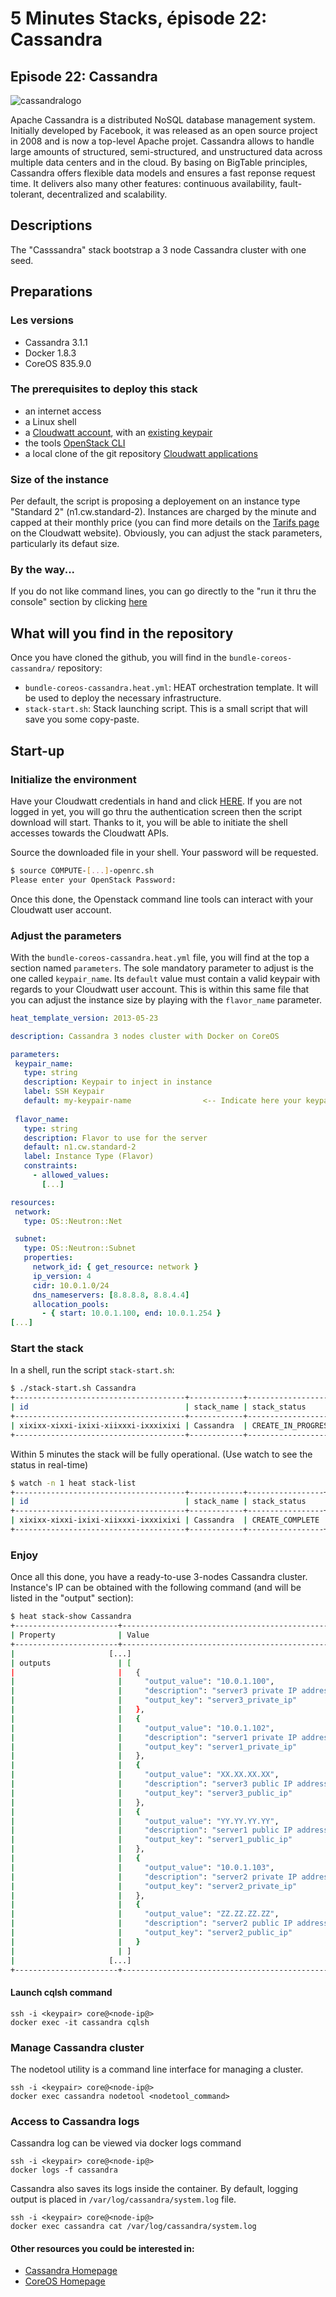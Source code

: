 # 5 Minutes Stacks, épisode 22: Cassandra #

## Episode 22: Cassandra

![cassandralogo](https://upload.wikimedia.org/wikipedia/commons/thumb/5/5e/Cassandra_logo.svg/langfr-96px-Cassandra_logo.svg.png)

Apache Cassandra is a distributed NoSQL database management system. Initially developed by Facebook, it was released as an open source project in 2008 and is now a top-level Apache projet. Cassandra allows to handle large amounts of structured, semi-structured, and unstructured data across multiple data centers and in the cloud. By basing on BigTable principles, Cassandra offers flexible data models and ensures a fast reponse request time. It delivers also many other features: continuous availability, fault-tolerant, decentralized and scalability.

## Descriptions

 The "Casssandra" stack bootstrap a 3 node Cassandra cluster with one seed. 

## Preparations

### Les versions
 - Cassandra 3.1.1
 - Docker 1.8.3
 - CoreOS 835.9.0

### The prerequisites to deploy this stack

 * an internet access
 * a Linux shell
 * a [Cloudwatt account](https://www.cloudwatt.com/cockpit/#/create-contact), with an [existing keypair](https://console.cloudwatt.com/project/access_and_security/?tab=access_security_tabs__keypairs_tab)
 * the tools [OpenStack CLI](http://docs.openstack.org/cli-reference/content/install_clients.html)
 * a local clone of the git repository [Cloudwatt applications](https://github.com/cloudwatt/applications)

### Size of the instance

 Per default, the script is proposing a deployement on an instance type "Standard 2" (n1.cw.standard-2).  Instances are charged by the minute and capped at their monthly price (you can find more details on the [Tarifs page](https://www.cloudwatt.com/fr/produits/tarifs.html) on the Cloudwatt website). Obviously, you can adjust the stack parameters, particularly its defaut size.

### By the way...

 If you do not like command lines, you can go directly to the "run it thru the console" section by clicking [here](#console)

## What will you find in the repository

 Once you have cloned the github, you will find in the `bundle-coreos-cassandra/` repository:

 * `bundle-coreos-cassandra.heat.yml`: HEAT orchestration template. It will be used to deploy the necessary infrastructure.
 * `stack-start.sh`: Stack launching script. This is a small script that will save you some copy-paste.

## Start-up

### Initialize the environment

 Have your Cloudwatt credentials in hand and click [HERE](https://console.cloudwatt.com/project/access_and_security/api_access/openrc/).
 If you are not logged in yet, you will go thru the authentication screen then the script download will start. Thanks to it, you will be able to initiate the shell accesses towards the Cloudwatt APIs.

 Source the downloaded file in your shell. Your password will be requested.

 ~~~ bash
 $ source COMPUTE-[...]-openrc.sh
 Please enter your OpenStack Password:

 ~~~

 Once this done, the Openstack command line tools can interact with your Cloudwatt user account.

### Adjust the parameters

 With the `bundle-coreos-cassandra.heat.yml` file, you will find at the top a section named `parameters`. The sole mandatory parameter to adjust is the one called `keypair_name`. Its `default` value must contain a valid keypair with regards to your Cloudwatt user account. This is within this same file that you can adjust the instance size by playing with the `flavor_name` parameter.

 ~~~ yaml
heat_template_version: 2013-05-23

description: Cassandra 3 nodes cluster with Docker on CoreOS

parameters:
  keypair_name:
    type: string
    description: Keypair to inject in instance
	label: SSH Keypair
    default: my-keypair-name                <-- Indicate here your keypair
    
  flavor_name:
    type: string
    description: Flavor to use for the server
    default: n1.cw.standard-2
    label: Instance Type (Flavor)
    constraints:
      - allowed_values:
        [...]

resources:
  network:
    type: OS::Neutron::Net

  subnet:
    type: OS::Neutron::Subnet
    properties:
      network_id: { get_resource: network }
      ip_version: 4
      cidr: 10.0.1.0/24
	  dns_nameservers: [8.8.8.8, 8.8.4.4]
      allocation_pools:
        - { start: 10.0.1.100, end: 10.0.1.254 }
[...]

~~~

### Start the stack

 In a shell, run the script `stack-start.sh`:

 ~~~ bash
 $ ./stack-start.sh Cassandra
 +--------------------------------------+------------+--------------------+----------------------+
 | id                                   | stack_name | stack_status       | creation_time        |
 +--------------------------------------+------------+--------------------+----------------------+
 | xixixx-xixxi-ixixi-xiixxxi-ixxxixixi | Cassandra  | CREATE_IN_PROGRESS | 2025-10-23T07:27:69Z |
 +--------------------------------------+------------+--------------------+----------------------+
 ~~~

 Within 5 minutes the stack will be fully operational. (Use watch to see the status in real-time)

 ~~~ bash
 $ watch -n 1 heat stack-list
 +--------------------------------------+------------+-----------------+----------------------+
 | id                                   | stack_name | stack_status    | creation_time        |
 +--------------------------------------+------------+-----------------+----------------------+
 | xixixx-xixxi-ixixi-xiixxxi-ixxxixixi | Cassandra  | CREATE_COMPLETE | 2025-10-23T07:27:69Z |
 +--------------------------------------+------------+-----------------+----------------------+
 ~~~

### Enjoy

Once all this done, you have a ready-to-use 3-nodes Cassandra cluster. Instance's IP can be obtained with the following command (and will be listed in the "output" section): 

~~~ bash
$ heat stack-show Cassandra
+-----------------------+---------------------------------------------------+
| Property              | Value                                             |
+-----------------------+---------------------------------------------------+
|                     [...]                                                 |
| outputs               | [                                                 |
|                       |   {                                               |
|                       |     "output_value": "10.0.1.100",                 |
|                       |     "description": "server3 private IP address",  |
|                       |     "output_key": "server3_private_ip"            |
|                       |   },                                              |
|                       |   {                                               |
|                       |     "output_value": "10.0.1.102",                 |
|                       |     "description": "server1 private IP address",  |
|                       |     "output_key": "server1_private_ip"            |
|                       |   },                                              |
|                       |   {                                               |
|                       |     "output_value": "XX.XX.XX.XX",                |
|                       |     "description": "server3 public IP address",   |
|                       |     "output_key": "server3_public_ip"             |
|                       |   },                                              |
|                       |   {                                               |
|                       |     "output_value": "YY.YY.YY.YY",                |
|                       |     "description": "server1 public IP address",   |
|                       |     "output_key": "server1_public_ip"             |
|                       |   },                                              |
|                       |   {                                               |
|                       |     "output_value": "10.0.1.103",                 |
|                       |     "description": "server2 private IP address",  |
|                       |     "output_key": "server2_private_ip"            |
|                       |   },                                              |
|                       |   {                                               |
|                       |     "output_value": "ZZ.ZZ.ZZ.ZZ",                |
|                       |     "description": "server2 public IP address",   |
|                       |     "output_key": "server2_public_ip"             |
|                       |   }                                               |
|                       | ]                                                 |
|                     [...]                                                 |
+-----------------------+---------------------------------------------------+
~~~

#### Launch cqlsh command

~~~
ssh -i <keypair> core@<node-ip@>
docker exec -it cassandra cqlsh
~~~

### Manage Cassandra cluster 

The nodetool utility is a command line interface for managing a cluster.

~~~
ssh -i <keypair> core@<node-ip@>
docker exec cassandra nodetool <nodetool_command>
~~~

### Access to Cassandra logs

Cassandra log can be viewed via docker logs command 

~~~
ssh -i <keypair> core@<node-ip@>
docker logs -f cassandra
~~~

Cassandra also saves its logs inside the container. By default, logging output is placed in `/var/log/cassandra/system.log` file. 

~~~
ssh -i <keypair> core@<node-ip@>
docker exec cassandra cat /var/log/cassandra/system.log
~~~


#### Other resources you could be interested in:

* [Cassandra Homepage](http://cassandra.apache.org/)
* [CoreOS Homepage](https://coreos.com/)
